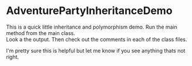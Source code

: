 # AdventurePartyInheritanceDemo

This is a quick little inheritance and polymorphism demo.  Run the main method from the main class.  
Look a the output.  Then check out the comments in each of the class files.

I'm pretty sure this is helpful but let me know if you see anything thats not right.
